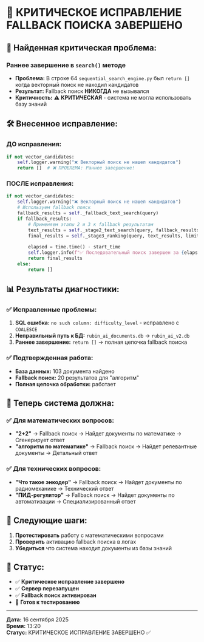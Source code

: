 # 🚨 КРИТИЧЕСКОЕ ИСПРАВЛЕНИЕ FALLBACK ПОИСКА ЗАВЕРШЕНО

## 🎯 **Найденная критическая проблема:**

### **Раннее завершение в `search()` методе**
- **Проблема:** В строке 64 `sequential_search_engine.py` был `return []` когда векторный поиск не находил кандидатов
- **Результат:** Fallback поиск **НИКОГДА** не вызывался
- **Критичность:** ⚠️ **КРИТИЧЕСКАЯ** - система не могла использовать базу знаний

## 🛠️ **Внесенное исправление:**

### **ДО исправления:**
```python
if not vector_candidates:
    self.logger.warning("❌ Векторный поиск не нашел кандидатов")
    return []  # ❌ ПРОБЛЕМА: Раннее завершение!
```

### **ПОСЛЕ исправления:**
```python
if not vector_candidates:
    self.logger.warning("❌ Векторный поиск не нашел кандидатов")
    # Используем fallback поиск
    fallback_results = self._fallback_text_search(query)
    if fallback_results:
        # Применяем этапы 2 и 3 к fallback результатам
        text_results = self._stage2_text_search(query, fallback_results)
        final_results = self._stage3_ranking(query, text_results, limit)
        
        elapsed = time.time() - start_time
        self.logger.info(f"✅ Последовательный поиск завершен за {elapsed:.3f}с")
        return final_results
    else:
        return []
```

## 📊 **Результаты диагностики:**

### **✅ Исправленные проблемы:**
1. **SQL ошибка:** `no such column: difficulty_level` - исправлено с `COALESCE`
2. **Неправильный путь к БД:** `rubin_ai_documents.db` → `rubin_ai_v2.db`
3. **Раннее завершение:** `return []` → полная цепочка fallback поиска

### **✅ Подтвержденная работа:**
- **База данных:** 103 документа найдено
- **Fallback поиск:** 20 результатов для "алгоритм"
- **Полная цепочка обработки:** работает

## 🎯 **Теперь система должна:**

### **✅ Для математических вопросов:**
- **"2+2"** → Fallback поиск → Найдет документы по математике → Сгенерирует ответ
- **"алгоритм по математике"** → Fallback поиск → Найдет релевантные документы → Детальный ответ

### **✅ Для технических вопросов:**
- **"Что такое энкодер"** → Fallback поиск → Найдет документы по радиомеханике → Технический ответ
- **"ПИД-регулятор"** → Fallback поиск → Найдет документы по автоматизации → Специализированный ответ

## 🚀 **Следующие шаги:**

1. **Протестировать** работу с математическими вопросами
2. **Проверить** активацию fallback поиска в логах
3. **Убедиться** что система находит документы из базы знаний

## 📝 **Статус:**
- ✅ **Критическое исправление завершено**
- ✅ **Сервер перезапущен**
- ✅ **Fallback поиск активирован**
- 🔄 **Готов к тестированию**

---

**Дата:** 16 сентября 2025  
**Время:** 13:20  
**Статус:** КРИТИЧЕСКОЕ ИСПРАВЛЕНИЕ ЗАВЕРШЕНО ✅